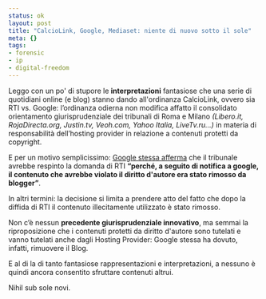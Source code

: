 ```yaml
--- 
status: ok
layout: post
title: "CalcioLink, Google, Mediaset: niente di nuovo sotto il sole"
meta: {}
tags: 
- forensic
- ip
- digital-freedom
---
```


Leggo con un po' di stupore le **interpretazioni** fantasiose che una serie di quotidiani online (e blog) stanno dando all'ordinanza CalcioLink, ovvero sia RTI vs. Google: l’ordinanza odierna non modifica affatto  il consolidato orientamento giurisprudenziale dei tribunali di Roma e Milano *(Libero.it, RojaDirecta.org, Justin.tv, Veoh.com, Yahoo Italia, LiveTv.ru...)* in materia di responsabilità dell’hosting provider in relazione a contenuti protetti da copyright.    

E per un motivo semplicissimo: [Google stessa afferma][1] che il tribunale avrebbe respinto la domanda di RTI **“perché, a seguito di notifica a google, il contenuto che avrebbe violato il diritto d'autore era stato rimosso da blogger”**.  

In altri termini: la decisione si limita a prendere atto del fatto che dopo la diffida di RTI il contenuto illecitamente utilizzato è stato rimosso.  

Non c’è nessun **precedente giurisprudenziale innovativo**, ma semmai la riproposizione che i contenuti protetti da diritto d'autore sono tutelati e vanno tutelati anche dagli Hosting Provider: Google stessa ha dovuto, infatti, rimuovere il Blog.  

E al di la di tanto fantasiose rappresentazioni e interpretazioni, a nessuno è quindi ancora consentito sfruttare contenuti altrui.  
  
Nihil sub sole novi.

[1]: http://googlepolicyeurope.blogspot.com/2011/12/protecting-intermediaries-and-copyright.html